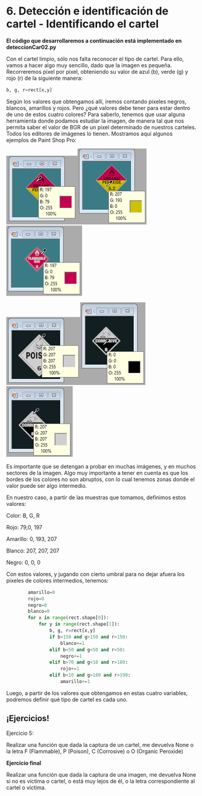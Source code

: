 # 6. Detección e identificación de cartel - Identificando el cartel

**El código que desarrollaremos a continuación está implementado en deteccionCar02.py**

Con el cartel limpio, sólo nos falta reconocer el tipo de cartel. Para ello, vamos a hacer algo muy sencillo, dado que la imagen es pequeña. Recorreremos pixel por pixel, obteniendo su valor de azul (b), verde (g) y rojo (r) de la siguiente manera:

```python
b, g, r=rect[x,y]
```
Según los valores que obtengamos allí, iremos contando pixeles negros, blancos, amarillos y rojos. Pero ¿qué valores debe tener para estar dentro de uno de estos cuatro colores? Para saberlo, tenemos que usar alguna herramienta donde podamos estudiar la imagen, de manera tal que nos permita saber el valor de BGR de un pixel determinado de nuestros carteles. Todos los editores de imágenes lo tienen. Mostramos aquí algunos ejemplos de Paint Shop Pro:

![](06_CartelD/imgs/img01.png)![](06_CartelD/imgs/img02.png)![](06_CartelD/imgs/img03.png)

![](06_CartelD/imgs/img04.png)![](06_CartelD/imgs/img05.png)![](06_CartelD/imgs/img06.png)

Es importante que se detengan a probar en muchas imágenes, y en muchos sectores de la imagen. Algo muy importante a tener en cuenta es que los bordes de los colores no son abruptos, con lo cual tenemos zonas donde el valor puede ser algo intermedio.

En nuestro caso, a partir de las muestras que tomamos, definimos estos valores:


Color: B, G, R

Rojo: 79,0, 197

Amarillo: 0, 193, 207

Blanco: 207, 207, 207

Negro: 0, 0, 0 


Con estos valores, y jugando con cierto umbral para no dejar afuera los pixeles de colores intermedios, tenemos:

```python
        amarillo=0
        rojo=0
        negro=0
        blanco=0
        for x in range(rect.shape[0]):
            for y in range(rect.shape[1]):
                b, g, r=rect[x,y]
                if b>150 and g>150 and r>150:
                    blanco+=1
                elif b<50 and g<50 and r<50:
                    negro+=1
                elif b>70 and g<10 and r>180:
                    rojo+=1
                elif b<10 and g>180 and r>190:
                    amarillo+=1
```

Luego, a partir de los valores que obtengamos en estas cuatro variables, podremos definir qué tipo de cartel es cada uno.

## ¡Ejercicios!

Ejercicio 5:

Realizar una función que dada la captura de un cartel, me devuelva None o la letra F (Flammable), P (Poison), C (Corrosive) o O (Organic Peroxide)


**Ejercicio final**

Realizar una función que dada la captura de una imagen, me devuelva None si no es víctima o cartel, o está muy lejos de él, o la letra correspondiente al cartel o víctima.

